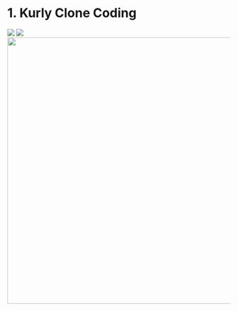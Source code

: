 <h1>1. Kurly Clone Coding</h1>
<div>
<img src="https://img.shields.io/badge/-html-red"/>&nbsp<img src="https://img.shields.io/badge/-css-blue"/>
</div>

<img src="./kurlyClone/FireShot Capture 001 - 마켓컬리 __ 내일의 장보기, 마켓컬리 - .png" width="600"/>

